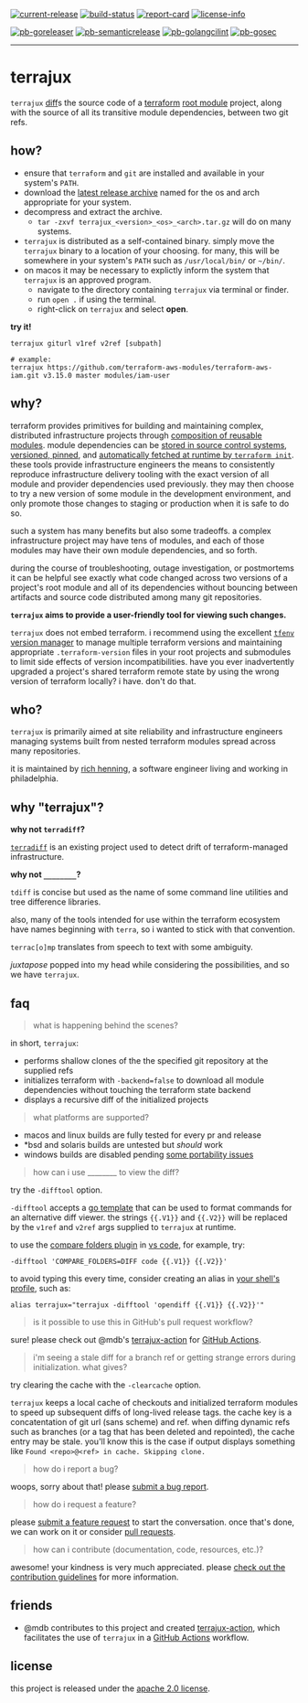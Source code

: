 [![current-release](https://img.shields.io/github/release/rhenning/terrajux.svg?style=for-the-badge)](https://github.com/rhenning/terrajux/releases/latest)
[![build-status](https://img.shields.io/github/workflow/status/rhenning/terrajux/test/main?style=for-the-badge)](https://github.com/rhenning/terrajux/actions/workflows/test.yml?query=workflow%3Atest+branch%3Amain)
[![report-card](https://goreportcard.com/badge/github.com/rhenning/terrajux?style=for-the-badge)](https://goreportcard.com/report/github.com/rhenning/terrajux)
[![license-info](https://img.shields.io/github/license/rhenning/terrajux?style=for-the-badge&color=orange)](https://www.apache.org/licenses/LICENSE-2.0)

[![pb-goreleaser](https://img.shields.io/badge/%20%20%F0%9F%93%A6%F0%9F%9A%80-goreleaser-hotpink.svg?style=for-the-badge)](https://github.com/goreleaser)
[![pb-semanticrelease](https://img.shields.io/badge/%20%20%F0%9F%93%A6%F0%9F%9A%80-semantic--release-hotpink.svg?style=for-the-badge)](https://github.com/semantic-release/semantic-release)
[![pb-golangcilint](https://img.shields.io/badge/%20%20%F0%9F%93%A6%F0%9F%9A%80-golangci--lint-hotpink.svg?style=for-the-badge)](https://golangci-lint.run/)
[![pb-gosec](https://img.shields.io/badge/%20%20%F0%9F%93%A6%F0%9F%9A%80-gosec-hotpink.svg?style=for-the-badge)](https://securego.io/)


<!--
[![Codecov branch](https://img.shields.io/codecov/c/github/rhenning/terrajux/main.svg?style=for-the-badge)](https://codecov.io/gh/rhenning/terrajux)
[![Go Doc](https://img.shields.io/badge/godoc-reference-blue.svg?style=for-the-badge)](http://godoc.org/github.com/rhenning/terrajux)
-->

---

# terrajux

`terrajux` [diff](https://en.wikipedia.org/wiki/Diff)s the source code of a
[terraform](https://github.com/hashicorp/terraform)
[root module](https://www.terraform.io/docs/language/modules/index.html#the-root-module) project,
along with the source of all its transitive module dependencies, between two git refs.


## how?

- ensure that `terraform` and `git` are installed and available in your system's `PATH`.
- download the [latest release archive](https://github.com/rhenning/terrajux/releases/)
  named for the os and arch appropriate for your system.
- decompress and extract the archive.
  - `tar -zxvf terrajux_<version>_<os>_<arch>.tar.gz` will do on many systems.
- `terrajux` is distributed as a self-contained binary. simply move the `terrajux`
  binary to a location of your choosing. for many, this will be somewhere in your
  system's `PATH` such as `/usr/local/bin/` or `~/bin/`.
- on macos it may be necessary to explictly inform the system that `terrajux` is
  an approved program.
  - navigate to the directory containing `terrajux` via terminal or finder.
  - run `open .` if using the terminal.
  - right-click on `terrajux` and select **open**.

**try it!**

```
terrajux giturl v1ref v2ref [subpath]

# example:
terrajux https://github.com/terraform-aws-modules/terraform-aws-iam.git v3.15.0 master modules/iam-user
```


## why?

terraform provides primitives for building and maintaining complex, distributed
infrastructure projects through [composition of reusable modules](https://www.terraform.io/docs/language/modules/develop/composition.html). module dependencies can be [stored in source control systems](https://www.terraform.io/docs/language/modules/sources.html),
[versioned, pinned](https://www.terraform.io/docs/language/modules/sources.html#selecting-a-revision),
and [automatically fetched at runtime by `terraform init`](https://www.terraform.io/docs/cli/commands/init.html#child-module-installation). these tools provide infrastructure engineers the means to
consistently reproduce infrastructure delivery tooling with the exact version of all module and
provider dependencies used previously. they may then choose to try a new version of some module in
the development environment, and only promote those changes to staging or production when it is safe
to do so.

such a system has many benefits but also some tradeoffs. a complex infrastructure project may have
tens of modules, and each of those modules may have their own module dependencies, and so forth.

during the course of troubleshooting, outage investigation, or postmortems it can be helpful see
exactly what code changed across two versions of a project's root module and all of its dependencies
without bouncing between artifacts and source code distributed among many git repositories.

**`terrajux` aims to provide a user-friendly tool for viewing such changes.**

`terrajux` does not embed terraform. i recommend using the excellent
[`tfenv` version manager](https://github.com/tfutils/tfenv) to manage multiple
terraform versions and maintaining appropriate `.terraform-version` files in your
root projects and submodules to limit side effects of version incompatibilities.
have you ever inadvertently upgraded a project's shared terraform remote state by
using the wrong version of terraform locally? i have. don't do that.


## who?

`terrajux` is primarily aimed at site reliability and infrastructure engineers managing systems
built from nested terraform modules spread across many repositories.

it is maintained by [rich henning](https://github.com/rhenning), a software engineer living and
working in philadelphia.


## why "terrajux"?

**why not `terradiff`?**

[`terradiff`](https://github.com/jml/terradiff) is an existing project used to detect drift of
terraform-managed infrastructure.

**why not `________`?**

`tdiff` is concise but used as the name of some command line utilities and tree difference
libraries.

also, many of the tools intended for use within the terraform ecosystem have names beginning with
`terra`, so i wanted to stick with that convention.

`terrac[o]mp` translates from speech to text with some ambiguity.

_juxtapose_ popped into my head while considering the possibilities, and so we have `terrajux`.


## faq

> what is happening behind the scenes?

in short, `terrajux`:
- performs shallow clones of the the specified git repository at
  the supplied refs
- initializes terraform with `-backend=false` to download all module
  dependencies without touching the terraform state backend
- displays a recursive diff of the initialized projects


> what platforms are supported?

- macos and linux builds are fully tested for every pr and release
- *bsd and solaris builds are untested but _should_ work
- windows builds are disabled pending [some portability issues](https://github.com/rhenning/terrajux/issues)


> how can i use ________ to view the diff?

try the `-difftool` option.

`-difftool` accepts a [go template](https://golang.org/pkg/text/template/) that
can be used to format commands for an alternative diff viewer. the strings
`{{.V1}}` and `{{.V2}}` will be replaced by the `v1ref` and `v2ref` args
supplied to `terrajux` at runtime.

to use the [compare folders plugin](https://marketplace.visualstudio.com/items?itemName=moshfeu.compare-folders)
in [vs code](https://code.visualstudio.com/), for example, try:

```
-difftool 'COMPARE_FOLDERS=DIFF code {{.V1}} {{.V2}}'
```

to avoid typing this every time, consider creating an alias in
[your shell's profile](https://en.wikipedia.org/wiki/Unix_shell#Configuration_files),
such as:

```
alias terrajux="terrajux -difftool 'opendiff {{.V1}} {{.V2}}'"
```

> is it possible to use this in GitHub's pull request workflow?

sure! please check out @mdb's [terrajux-action](github.com/mdb/terrajux-action) for [GitHub Actions](https://github.com/features/actions).

> i'm seeing a stale diff for a branch ref or getting strange errors during
  initialization. what gives?

try clearing the cache with the `-clearcache` option.

`terrajux` keeps a local cache of checkouts and initialized terraform modules
to speed up subsequent diffs of long-lived release tags. the cache key is a
concatentation of git url (sans scheme) and ref. when diffing dynamic refs
such as branches (or a tag that has been deleted and repointed), the cache entry
may be stale. you'll know this is the case if output displays something like
`Found <repo>@<ref> in cache. Skipping clone.`


> how do i report a bug?

woops, sorry about that! please [submit a bug report](https://github.com/rhenning/terrajux/issues/new/choose).


> how do i request a feature?

please [submit a feature request](https://github.com/rhenning/terrajux/issues/new/choose) to start the conversation. once that's done, we can work on it or
consider [pull requests](https://github.com/rhenning/terrajux/pulls).


> how can i contribute (documentation, code, resources, etc.)?

awesome! your kindness is very much appreciated. please
[check out the contribution guidelines](https://github.com/rhenning/terrajux/contribute)
for more information.

## friends

- @mdb contributes to this project and created [terrajux-action](https://github.com/mdb/terrajux-action), which facilitates the use of `terrajux` in a [GitHub Actions](https://github.com/features/actions) workflow.

## license

this project is released under the [apache 2.0 license](LICENSE).
